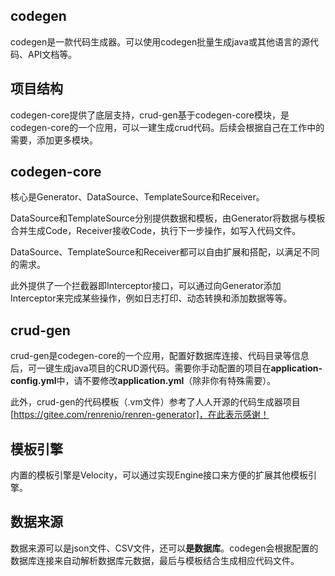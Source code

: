 ## codegen

codegen是一款代码生成器。可以使用codegen批量生成java或其他语言的源代码、API文档等。

## 项目结构
codegen-core提供了底层支持，crud-gen基于codegen-core模块，是codegen-core的一个应用，可以一建生成crud代码。后续会根据自己在工作中的需要，添加更多模块。

## codegen-core
核心是Generator、DataSource、TemplateSource和Receiver。

DataSource和TemplateSource分别提供数据和模板，由Generator将数据与模板合并生成Code，Receiver接收Code，执行下一步操作，如写入代码文件。

DataSource、TemplateSource和Receiver都可以自由扩展和搭配，以满足不同的需求。

此外提供了一个拦截器即Interceptor接口，可以通过向Generator添加Interceptor来完成某些操作，例如日志打印、动态转换和添加数据等等。

## crud-gen
crud-gen是codegen-core的一个应用，配置好数据库连接、代码目录等信息后，可一键生成java项目的CRUD源代码。需要你手动配置的项目在**application-config.yml**中，请不要修改**application.yml**（除非你有特殊需要）。

此外，crud-gen的代码模板（.vm文件）参考了人人开源的代码生成器项目 [https://gitee.com/renrenio/renren-generator]，在此表示感谢！

## 模板引擎

内置的模板引擎是Velocity，可以通过实现Engine接口来方便的扩展其他模板引擎。

## 数据来源
数据来源可以是json文件、CSV文件，还可以**是数据库**。codegen会根据配置的数据库连接来自动解析数据库元数据，最后与模板结合生成相应代码文件。
